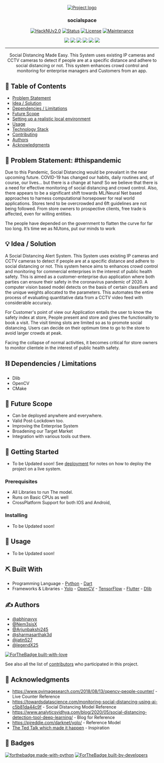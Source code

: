<p align="center">
  <a href="" rel="noopener">
 <img src="https://i.imgur.com/AZ2iWek.png" alt="Project logo"></a>
</p>
<h3 align="center">socialspace</h3>


<div align="center">


  [![HackNUv2.0](https://img.shields.io/badge/hackathon-HackNUv2.0-success)](https://hacknu2-0.github.io/) 
  [![Status](https://img.shields.io/badge/status-active-success.svg)]() 
  [![License](https://img.shields.io/badge/license-MIT-success.svg)](LICENSE.md)
  [![Maintenance](https://img.shields.io/badge/Maintained%3F-yes-green.svg)](https://GitHub.com/Naereen/StrapDown.js/graphs/commit-activity)

  ![](https://img.shields.io/badge/professor-Sarthak-red)
  ![](https://img.shields.io/badge/trailblazer-Shresth-blue)
  ![](https://img.shields.io/badge/jumper-Arjun-blueviolet)
  ![](https://img.shields.io/badge/allnighter-Abhinav-orange)
  ![](https://img.shields.io/badge/specialist-Ayush-9cf)
  ![](https://img.shields.io/badge/magician-Jatin-green)
</div>


---


<p align="center"> Social Distancing Made Easy. This System uses existing IP cameras and CCTV cameras to detect if people are at a specific distance and adhere to social distancing or not. This system enhances crowd control and monitoring for enterprise managers and Customers from an app.
    <br> 
</p>

## 📝 Table of Contents
- [Problem Statement](#problem_statement)
- [Idea / Solution](#idea)
- [Dependencies / Limitations](#limitations)
- [Future Scope](#future_scope)
- [Setting up a realistic local environment](#getting_started)
- [Usage](#usage)
- [Technology Stack](#tech_stack)
- [Contributing](../CONTRIBUTING.md)
- [Authors](#authors)
- [Acknowledgments](#acknowledgments)

## 🧐 Problem Statement: #thispandemic <a name = "problem_statement"></a>
Due to this Pandemic, Social Distancing would be prevalant in the near upcoming future. COVID-19 has changed our habits, daily routines and, of course, our lives... but there is a change at hand! So we believe that there is a need for effective monitoring of social distancing and crowd control. Also, there appears to be a significant shift towards ML/Neural Net based approaches to harness computational horsepower for real world applications. Stores tend to be overcrowded and 6ft guidelines are not being followed. From store owners to prospective clients, free trade is affected, even for willing entities.

The people have depended on the government to flatten the curve for far too long.
It’s time we as NUtons, put our minds to work



## 💡 Idea / Solution <a name = "idea"></a>
A Social Distancing Alert System. This System uses existing IP cameras and CCTV cameras to detect if people are at a specific distance and adhere to social distancing or not. This system hence aims to enhances crowd control and monitoring for commercial enterprises in the interest of public health safety. This is aimed as a customer-enterprise duo application where both parties can ensure their safety in the coronavirus pandemic of 2020. A computer vision based model detects on the basis of certain classifiers and the unique weights allocated to the parameters. This automates the entire process of evaluating quantitative data from a CCTV video feed with considerable accuracy.

For Customer's point of view our Application entails the user to know the safety index at store, People present and store and gives the functionality to book a visit. The visit timing slots are limited so as to promote social distancing. Users can decide on their optimum time to go to the store to avoid larger crowds at peak.

Facing the collapse of normal activities, it becomes critical for store owners to monitor clientele in the interest of public health safety.


## ⛓️ Dependencies / Limitations <a name = "limitations"></a>
- Dlib
- OpenCV
- CMake

## 🚀 Future Scope <a name = "future_scope"></a>
- Can be deployed anywhere and everywhere.
- Valid Post-Lockdown too.
- Improving the Enterprise System
- Broadening our Target Market
- Integration with various tools out there.


## 🏁 Getting Started <a name = "getting_started"></a>
- To be Updated soon!
 See [deployment](#deployment) for notes on how to deploy the project on a live system.

### Prerequisites
- All Libraries to run The model.
- Runs on Basic CPUs as well
- CrossPlatform Support for both IOS and Android, 


### Installing
- To be Updated soon!


## 🎈 Usage <a name="usage"></a>
- To be Updated soon!


## ⛏️ Built With <a name = "tech_stack"></a>
- Programming Language - [Python](https://www.python.org/)
                       - [Dart](https://dart.dev/)
- Frameworks & Libraries - [Yolo](https://pjreddie.com/darknet/yolo/)
                         - [OpenCV](https://opencv.org/)
                         - [TensorFlow](https://www.tensorflow.org/)
                         - [Flutter](https://flutter.dev/)
                         - [Dlib](https://pypi.org/project/dlib/)


## ✍️ Authors <a name = "authors"></a>
- [@abhinavvx](https://github.com/abhinavvx) 
- [@Nem3sisX](https://github.com/Nem3sisX)
- [@Arjunbakshi245](https://github.com/Arjunbakshi245)
- [@sharmasarthak3d](https://github.com/sharmasarthak3d)
- [@jatin527](https://github.com/jatin527) 
- [@legendX25](https://github.com/legendx25)

[![ForTheBadge built-with-love](http://ForTheBadge.com/images/badges/built-with-love.svg)](https://GitHub.com/Naereen/)


See also all 
the list of [contributors](https://github.com/kylelobo/The-Documentation-Compendium/contributors) 
who participated in this project.

## 🎉 Acknowledgments <a name = "acknowledgments"></a>
- https://www.pyimagesearch.com/2018/08/13/opencv-people-counter/ - Live Counter Reference
- https://towardsdatascience.com/monitoring-social-distancing-using-ai-c5b81da44c9f - Social Distancing Model Reference
- https://www.analyticsvidhya.com/blog/2020/05/social-distancing-detection-tool-deep-learning/ - Blog for Reference
- https://pjreddie.com/darknet/yolo/ - Reference Model
- [The Ted Talk which made it happen](https://www.youtube.com/watch?v=Cgxsv1riJhI) - Inspiration

## 🎉 Badges <a name = "badges"></a>
[![forthebadge made-with-python](http://ForTheBadge.com/images/badges/made-with-python.svg)](https://www.python.org/)
[![ForTheBadge built-by-developers](http://ForTheBadge.com/images/badges/built-by-developers.svg)](https://GitHub.com/Naereen/)

